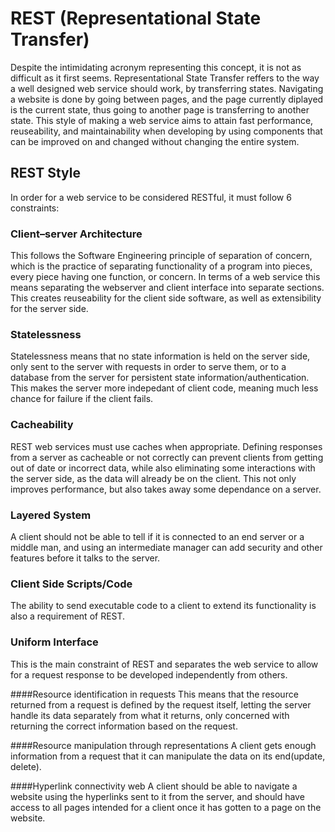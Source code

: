 # REST (Representational State Transfer)
Despite the intimidating acronym representing this concept, it is not as difficult as it first seems. Representational State Transfer reffers to the way a well designed web service should work, by transferring states. Navigating a website is done by going between pages, and the page currently diplayed is the current state, thus going to another page is transferring to another state. This style of making a web service aims to attain fast performance, reuseability, and maintainability when developing by using components that can be improved on and changed without changing the entire system.

## REST Style
In order for a web service to be considered RESTful, it must follow 6 constraints:

### Client–server Architecture
This follows the Software Engineering principle of separation of concern, which is the practice of separating functionality of a program into pieces, every piece having one function, or concern. In terms of a web service this means separating the webserver and client interface into separate sections. This creates reuseability for the client side software, as well as extensibility for the server side. 

### Statelessness
Statelessness means that no state information is held on the server side, only sent to the server with requests in order to serve them, or to a database from the server for persistent state information/authentication. This makes the server more indepedant of client code, meaning much less chance for failure if the client fails.

### Cacheability
REST web services must use caches when appropriate. Defining responses from a server as cacheable or not correctly can prevent clients from getting out of date or incorrect data, while also eliminating some interactions with the server side, as the data will already be on the client. This not only improves performance, but also takes away some dependance on a server.

### Layered System
A client should not be able to tell if it is connected to an end server or a middle man, and using an intermediate manager can add security and other features before it talks to the server.

### Client Side Scripts/Code
The ability to send executable code to a client to extend its functionality is also a requirement of REST.

### Uniform Interface
This is the main constraint of REST and separates the web service to allow for a request response to be developed independently from others.

####Resource identification in requests
This means that the resource returned from a request is defined by the request itself, letting the server handle its data separately from what it returns, only concerned with returning the correct information based on the request.

####Resource manipulation through representations
A client gets enough information from a request that it can manipulate the data on its end(update, delete).

####Hyperlink connectivity web
A client should be able to navigate a website using the hyperlinks sent to it from the server, and should have access to all pages intended for a client once it has gotten to a page on the website.